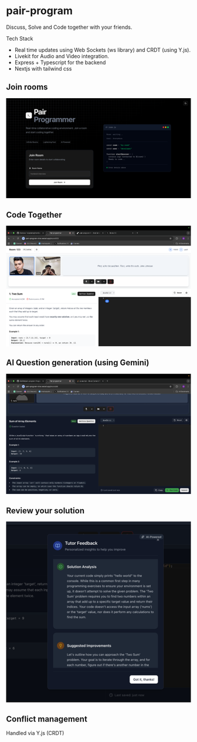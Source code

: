 # pair-program
Discuss, Solve and Code together with your friends.

Tech Stack
- Real time updates using Web Sockets (ws library) and CRDT (using Y.js). 
- Livekit for Audio and Video integration.
- Express + Typescript for the backend
- Nextjs with tailwind css

## Join rooms
![Home](./frontend/public/image.png)

## Code Together
![Room](./frontend/public/code-together.png)

## AI Question generation (using Gemini)
![Question](./frontend/public/question.png)

## Review your solution
![Solution](./frontend/public/solution.png)

## Conflict management
Handled via Y.js (CRDT)

